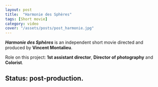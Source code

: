 ```yaml
---
layout: post
title:  "Harmonie des Sphères"
tags: [Short movie]
category: video
cover: "/assets/posts/post_harmonie.jpg"
---
```


__*Harmonie des Sphères*__ is an independent short movie directed and produced by __Vincent Montalieu__.

Role on this project: __1st assistant director__, __Director of photography__ and __Colorist__.



## Status: post-production.


